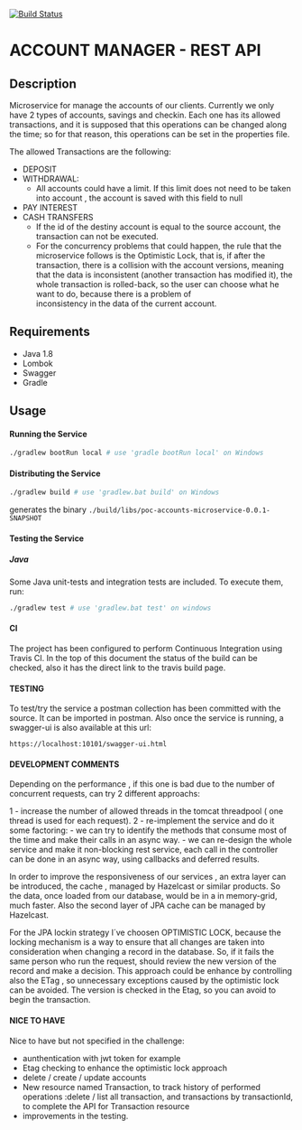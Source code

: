 [![Build Status](https://travis-ci.org/vanessaCantalapiedra/shopretailer_v2.0.svg?branch=master)](https://travis-ci.org/vanessaCantalapiedra/shopretailer_v2.0)

ACCOUNT MANAGER  - REST API 
====================================

## Description

Microservice for manage the accounts of our clients.
Currently we only have 2 types of accounts, savings and checkin. Each one has its allowed transactions, and it is supposed that this operations
can be changed along the time; so for that reason, this operations can be set in the properties file.

The allowed Transactions are the following:
 - DEPOSIT
 - WITHDRAWAL:
   - All accounts could have a limit. If this limit does not need to be taken into account , the account is saved with this field to 
  null
 - PAY INTEREST
 - CASH TRANSFERS
   - If the id of the destiny account is equal to the source account, the transaction can not be executed.
   - For the concurrency problems that could happen, the rule that the microservice follows is the Optimistic Lock, that is, if after
    the transaction, there is a collision with the account versions, meaning that the data is inconsistent (another transaction has         modified it), the whole transaction is rolled-back, so the user can choose what he want to do, because there is a problem of       
    inconsistency in the data of the current account.

## Requirements

 - Java 1.8
 - Lombok
 - Swagger
 - Gradle
 
## Usage 

#### Running the Service

```sh
./gradlew bootRun local # use 'gradle bootRun local' on Windows
```

#### Distributing the Service

```sh
./gradlew build # use 'gradlew.bat build' on Windows
```
generates the binary `./build/libs/poc-accounts-microservice-0.0.1-SNAPSHOT`

#### Testing the Service

##### Java
Some Java unit-tests and integration tests are included. To execute them, run:  
```sh
./gradlew test # use 'gradlew.bat test' on windows
```
#### CI
The project has been configured to perform Continuous Integration using Travis CI. In the top of this document the status of the build can be checked, also it has the direct link to the travis build page.

#### TESTING
To test/try the service a postman collection has been committed with the source. It can be imported in postman.
Also once the service is running, a swagger-ui is also available at this url:
```
https://localhost:10101/swagger-ui.html
```

#### DEVELOPMENT COMMENTS
Depending on the performance , if this one is bad due to the number of concurrent requests, can try 2 different approachs:

1 - increase the number of allowed threads in the tomcat threadpool ( one thread is used for each request).
2 - re-implement the service and do it some factoring:
	- we can try to identify the methods that consume most of the time and make their calls in an async way.
	- we can re-design the whole service and make it non-blocking rest service, each call in the controller can be done in an async way,
	using callbacks and deferred results.
	
In order to improve the responsiveness of our services , an extra layer can be introduced, the cache , managed by Hazelcast or similar
products. So the data, once loaded from our database,  would be in a in memory-grid, much faster. Also the second layer of JPA cache
can be managed by Hazelcast.

For the JPA lockin strategy I´ve choosen OPTIMISTIC LOCK, because the locking mechanism is a way to ensure that all changes are taken into consideration when changing a record in the database.
So, if it  fails the same person who run the request, should review the new version of the record and make a decision.
This approach could be enhance by controlling also the ETag , so unnecessary exceptions caused by the optimistic lock can be avoided. 
The version is checked in the Etag, so you can avoid to begin the transaction.

#### NICE TO HAVE
Nice to have but not specified in the challenge:
 - aunthentication with jwt token for example
 - Etag checking to enhance the optimistic lock approach
 - delete / create / update accounts
 - New resource named Transaction, to track history of performed operations :delete / list all transaction, and transactions by transactionId, to complete the API for Transaction resource
 - improvements in the testing.
 
